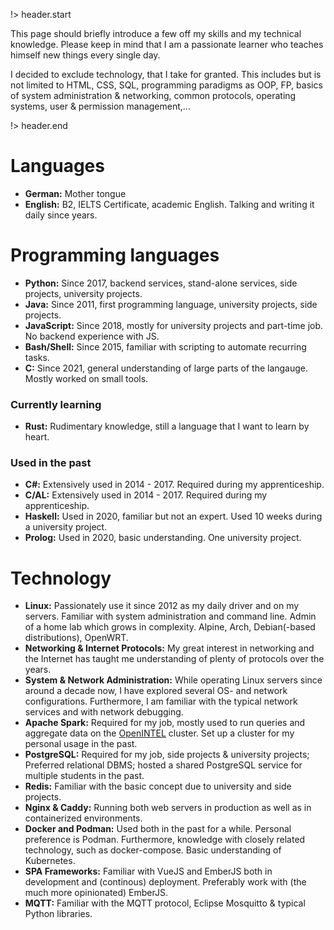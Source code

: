 <!-- title: maxresing.de -->
<!-- subtitle: Knowledge, Skills & Technology -->
<!-- header.title: Knowledge, Skills & Technology -->
<!-- header.subtitle: A few words beforehand... -->

!> header.start

This page should briefly introduce a few off my skills and my technical
knowledge. Please keep in mind that I am a passionate learner who teaches
himself new things every single day.

I decided to exclude technology, that I take for granted. This includes but is 
not limited to HTML, CSS, SQL, programming paradigms as OOP, FP, basics of
system administration & networking, common protocols, operating systems, user &
permission management,...

!> header.end


# Languages

* **German:** Mother tongue
* **English:** B2, IELTS Certificate, academic English. Talking and writing it daily since years.


# Programming languages

* **Python:** Since 2017, backend services, stand-alone services, side projects, university projects.
* **Java:** Since 2011, first programming language, university projects, side projects.
* **JavaScript:** Since 2018, mostly for university projects and part-time job. No backend experience with JS.
* **Bash/Shell:** Since 2015, familiar with scripting to automate recurring tasks.
* **C:** Since 2021, general understanding of large parts of the langauge. Mostly worked on small tools.


### Currently learning

* **Rust:** Rudimentary knowledge, still a language that I want to learn by heart.


### Used in the past

* **C#:** Extensively used in 2014 - 2017. Required during my apprenticeship.
* **C/AL:** Extensively used in 2014 - 2017. Required during my apprenticeship.
* **Haskell:** Used in 2020, familiar but not an expert. Used 10 weeks during a university project.
* **Prolog:** Used in 2020, basic understanding. One university project.


# Technology

* **Linux:** Passionately use it since 2012 as my daily driver and on my servers. Familiar with system administration and command line. Admin of a home lab which grows in complexity. Alpine, Arch, Debian(-based distributions), OpenWRT.
* **Networking & Internet Protocols:** My great interest in networking and the Internet has taught me understanding of plenty of protocols over the years.
* **System & Network Administration:** While operating Linux servers since around a decade now, I have explored several OS- and network configurations. Furthermore, I am familiar with the typical network services and with network debugging.
* **Apache Spark:** Required for my job, mostly used to run queries and aggregate data on the <a href="https://openintel.nl/">OpenINTEL</a> cluster. Set up a cluster for my personal usage in the past.
* **PostgreSQL:** Required for my job, side projects & university projects; Preferred relational DBMS; hosted a shared PostgreSQL service for multiple students in the past.
* **Redis:** Familiar with the basic concept due to university and side projects.
* **Nginx & Caddy:** Running both web servers in production as well as in containerized environments.
* **Docker and Podman:** Used both in the past for a while. Personal preference is Podman. Furthermore, knowledge with closely related technology, such as docker-compose. Basic understanding of Kubernetes.
* **SPA Frameworks:** Familiar with VueJS and EmberJS both in development and (continous) deployment. Preferably work with (the much more opinionated) EmberJS.
* **MQTT:** Familiar with the MQTT protocol, Eclipse Mosquitto & typical Python libraries.

